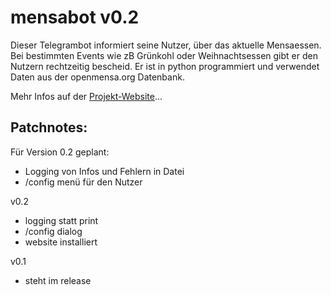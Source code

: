 # mensabot v0.2

Dieser Telegrambot informiert seine Nutzer, über das aktuelle Mensaessen.
Bei bestimmten Events wie zB Grünkohl oder Weihnachtsessen gibt er den Nutzern
rechtzeitig bescheid. Er ist in python programmiert und verwendet Daten aus
der openmensa.org Datenbank.

Mehr Infos auf der [Projekt-Website](https://telebotter.github.io/mensabot)...

## Patchnotes:

Für Version 0.2 geplant:
* Logging von Infos und Fehlern in Datei
* /config menü für den Nutzer


v0.2
* logging statt print
* /config dialog
* website installiert

v0.1
* steht im release
